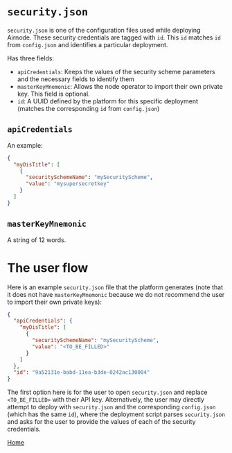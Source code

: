 # `security.json`

`security.json` is one of the configuration files used while deploying Airnode.
These security credentials are tagged with `id`.
This `id` matches `id` from `config.json` and identifies a particular deployment.

Has three fields:
- `apiCredentials`: Keeps the values of the security scheme parameters and the necessary fields to identify them
- `masterKeyMnemonic`: Allows the node operator to import their own private key.
This field is optional.
- `id`: A UUID defined by the platform for this specific deployment (matches the corresponding `id` from `config.json`)

## `apiCredentials`

An example:

```json
{
  "myOisTitle": [
    {
      "securitySchemeName": "mySecurityScheme",
      "value": "mysupersecretkey"
    }
  ]
}
```

## `masterKeyMnemonic`

A string of 12 words.

# The user flow

Here is an example `security.json` file that the platform generates (note that it does not have `masterKeyMnemonic` because we do not recommend the user to import their own private keys):

```json
{
  "apiCredentials": {
    "myOisTitle": [
      {
        "securitySchemeName": "mySecurityScheme",
        "value": "<TO_BE_FILLED>"
      }
    ]
  },
  "id": "9a52131e-babd-11ea-b3de-0242ac130004"
}
```

The first option here is for the user to open `security.json` and replace `<TO_BE_FILLED>` with their API key.
Alternatively, the user may directly attempt to deploy with `security.json` and the corresponding `config.json` (which has the same `id`), where the deployment script parses `security.json` and asks for the user to provide the values of each of the security credentials.

[Home](/README.md#contents)
